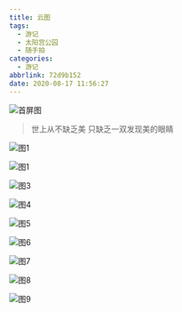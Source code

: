 ```yaml
---
title: 云图
tags:
  - 游记
  - 太阳宫公园
  - 随手拍
categories:
  - 游记
abbrlink: 72d9b152
date: 2020-08-17 11:56:27
---
```


![首屏图](https://s1.ax1x.com/2020/08/17/dZzcc9.jpg)

<!-- more -->

> 世上从不缺乏美 只缺乏一双发现美的眼睛

![图1](https://s1.ax1x.com/2020/08/17/deFa28.jpg)

![图1](https://s1.ax1x.com/2020/08/17/deFU8f.jpg)

![图3](https://s1.ax1x.com/2020/08/17/dZxzl9.jpg)

![图4](https://s1.ax1x.com/2020/08/17/dZzCex.jpg)

![图5](https://s1.ax1x.com/2020/08/17/dZzpO1.jpg)

![图6](https://s1.ax1x.com/2020/08/17/dZxBzd.jpg)

![图7](https://s1.ax1x.com/2020/08/17/dZxwJe.jpg)

![图8](https://s1.ax1x.com/2020/08/17/dZxdiD.jpg)

![图9](https://s1.ax1x.com/2020/08/17/dZx0RH.jpg)
